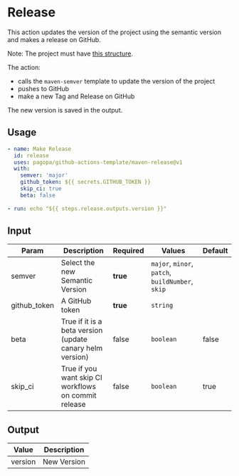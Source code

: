 # Release

This action updates the version of the project using the semantic version and makes a release on GitHub.

Note: The project must have [this structure](https://github.com/pagopa/template-java-spring-microservice).

The action:

- calls the `maven-semver` template to update the version of the project
- pushes to GitHub
- make a new Tag and Release on GitHub

The new version is saved in the output.

## Usage

``` yaml
- name: Make Release
  id: release
  uses: pagopa/github-actions-template/maven-release@v1
  with:
    semver: 'major'
    github_token: ${{ secrets.GITHUB_TOKEN }}
    skip_ci: true
    beta: false
      
- run: echo "${{ steps.release.outputs.version }}"
```

## Input

| Param        | Description                                               | Required | Values                                           | Default |
|--------------|-----------------------------------------------------------|----------|--------------------------------------------------|---------|
| semver       | Select the new Semantic Version                           | **true** | `major`, `minor`, `patch`, `buildNumber`, `skip` |         |
| github_token | A GitHub token                                            | **true** | `string`                                         |         |
| beta         | True if it is a beta version (update canary helm version) | false    | `boolean`                                        | false   |
| skip_ci      | True if you want skip CI workflows on commit release      | false    | `boolean`                                        | true    |  

## Output

| Value   | Description |
|---------|-------------|
| version | New Version |
